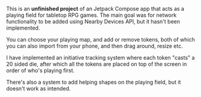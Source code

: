 
This is an **unfinished project** of an Jetpack Compose app that acts as a playing field for tabletop RPG games.
The main goal was for network functionality to be added using Nearby Devices API, but it hasn't been implemented. 

You can choose your playing map, and add or remove tokens, both of which you can also import from your phone, and then 
drag around, resize etc.

I have implemented an initiative tracking system where each token "casts" a 20 sided die, after which all the tokens are placed 
on top of the screen in order of who's playing first.

There's also a system to add helping shapes on the playing field, but it doesn't work as intended.

